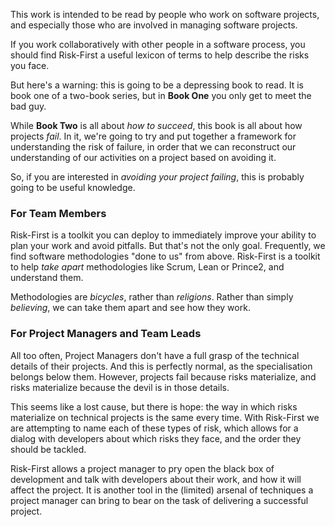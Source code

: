 This work is intended to be read by people who work on software projects, and especially those who are involved in managing software projects.   

If you work collaboratively with other people in a software process, you should find Risk-First a useful lexicon of terms to help describe the risks you face.

But here's a warning: this is going to be a depressing book to read.  It is book one of a two-book series, but in **Book One** you only get to meet the bad guy.  

While **Book Two** is all about _how to succeed_, this book is all about how projects _fail_.   In it, we're going to try and put together a framework for understanding the risk of failure, in order that we can reconstruct our understanding of our activities on a project based on avoiding it. 

So, if you are interested in _avoiding your project failing_, this is probably going to be useful knowledge.  

### For Team Members

Risk-First is a toolkit you can deploy to immediately improve your ability to plan your work and avoid pitfalls.  But that's not the only goal.  Frequently, we find software methodologies "done to us" from above.  Risk-First is a toolkit to help _take apart_ methodologies like Scrum, Lean or Prince2, and understand them.  

Methodologies are _bicycles_, rather than _religions_.  Rather than simply _believing_, we can take them apart and see how they work.

### For Project Managers and Team Leads

All too often, Project Managers don't have a full grasp of the technical details of their projects.  And this is perfectly normal, as the specialisation belongs below them.  However, projects fail because risks materialize, and risks materialize because the devil is in those details.  

This seems like a lost cause, but there is hope:  the way in which risks materialize on technical projects is the same every time.  With Risk-First we are attempting to name each of these types of risk, which allows for a dialog with developers about which risks they face, and the order they should be tackled.    

Risk-First allows a project manager to pry open the black box of development and talk with developers about their work, and how it will affect the project.  It is another tool in the (limited) arsenal of techniques a project manager can bring to bear on the task of delivering a successful project.